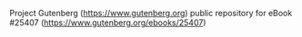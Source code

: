 Project Gutenberg (https://www.gutenberg.org) public repository for eBook #25407 (https://www.gutenberg.org/ebooks/25407)
